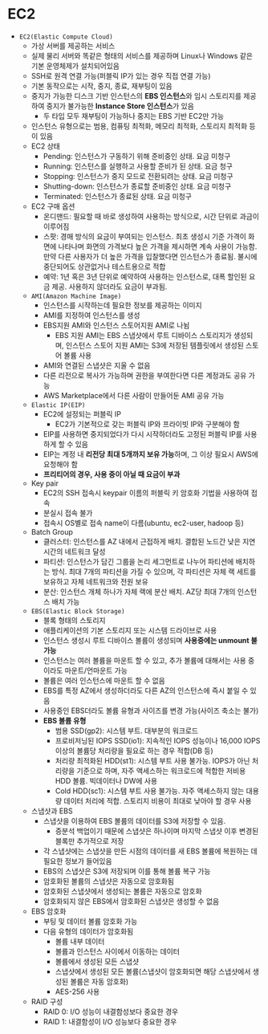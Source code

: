 # EC2

- `EC2(Elastic Compute Cloud)`
  - 가상 서버를 제공하는 서비스
  - 실제 물리 서버와 똑같은 형태의 서비스를 제공하며 Linux나 Windows 같은 기본 운영체제가 설치되어있음
  - SSH로 원격 연결 가능(퍼블릭 IP가 있는 경우 직접 연결 가능)
  - 기본 동작으로는 시작, 중지, 종료, 재부팅이 있음
  - 중지가 가능한 디스크 기반 인스턴스의 **EBS 인스턴스**와 임시 스토리지를 제공하여 중지가 불가능한 **Instance Store 인스턴스**가 있음
    - 두 타입 모두 재부팅이 가능하나 중지는 EBS 기반 EC2만 가능
  - 인스턴스 유형으로는 범용, 컴퓨팅 최적화, 메모리 최적화, 스토리지 최적화 등이 있음
  - EC2 상태
    - Pending: 인스턴스가 구동하기 위해 준비중인 상태. 요금 미청구
    - Running: 인스턴스를 실행하고 사용할 준비가 된 상태. 요금 청구
    - Stopping: 인스턴스가 중지 모드로 전환되려는 상태. 요금 미청구
    - Shutting-down: 인스턴스가 종료할 준비중인 상태. 요금 미청구
    - Terminated: 인스턴스가 종료된 상태. 요금 미청구
  - EC2 구매 옵션
    - 온디맨드: 필요할 때 바로 생성하여 사용하는 방식으로, 시간 단위로 과금이 이루어짐
    - 스팟: 경매 방식의 요금이 부여되는 인스턴스. 최초 생성시 기준 가격이 화면에 나타나며 화면의 가격보다 높은 가격을 제시하면 계속 사용이 가능함. 만약 다른 사용자가 더 높은 가격을 입찰했다면 인스턴스가 종료됨. 불시에 중단되어도 상관없거나 테스트용으로 적합
    - 예약: 1년 혹은 3년 단위로 예약하여 사용하는 인스턴스로, 대폭 할인된 요금 제공. 사용하지 않더라도 요금이 부과됨.
  - `AMI(Amazon Machine Image)`
    - 인스턴스를 시작하는데 필요한 정보를 제공하는 이미지
    - AMI를 지정하여 인스턴스를 생성
    - EBS지원 AMI와 인스턴스 스토어지원 AMI로 나뉨
      - EBS 지원 AMI는 EBS 스냅샷에서 루트 디바이스 스토리지가 생성되며, 인스턴스 스토어 지원 AMI는 S3에 저장된 템플릿에서 생성된 스토어 볼륨 사용
    - AMI와 연결된 스냅샷은 지울 수 없음
    - 다른 리전으로 복사가 가능하며 권한을 부여한다면 다른 계정과도 공유 가능
    - AWS Marketplace에서 다른 사람이 만들어둔 AMI 공유 가능
  - `Elastic IP(EIP)`
    - EC2에 설정되는 퍼블릭 IP
      - EC2가 기본적으로 갖는 퍼블릭 IP와 프라이빗 IP와 구분해야 함 
    - EIP를 사용하면 중지되었다가 다시 시작하더라도 고정된 퍼블릭 IP를 사용하게 할 수 있음
    - EIP는 계정 내 **리전당 최대 5개까지 보유 가능**하며, 그 이상 필요시 AWS에 요청해야 함
    - **프리티어의 경우, 사용 중이 아닐 때 요금이 부과**
  - Key pair
    - EC2의 SSH 접속시 keypair 이름의 퍼블릭 키 암호화 기법을 사용하여 접속
    - 분실시 접속 불가
    - 접속시 OS별로 접속 name이 다름(ubuntu, ec2-user, hadoop 등)
  - Batch Group
    - 클러스터: 인스턴스를 AZ 내에서 근접하게 배치. 결합된 노드간 낮은 지연 시간의 네트워크 달성
    - 파티션: 인스턴스가 담긴 그룹을 논리 세그먼트로 나누어 파티션에 배치하는 방식. 최대 7개의 파티션을 가질 수 있으며, 각 파티션은 자체 랙 세트를 보유하고 자체 네트워크와 전원 보유
    - 분산: 인스턴스 개체 하나가 자체 랙에 분산 배치. AZ당 최대 7개의 인스턴스 배치 가능
  - `EBS(Elastic Block Storage)`
    - 블록 형태의 스토리지
    - 애플리케이션의 기본 스토리지 또는 시스템 드라이브로 사용
    - 인스턴스 생성시 루트 디바이스 볼륨이 생성되며 **사용중에는 unmount 불가능**
    - 인스턴스는 여러 볼륨을 마운트 할 수 있고, 추가 볼륨에 대해서는 사용 중이라도 마운트/언마운트 가능
    - 볼륨은 여러 인스턴스에 마운트 할 수 없음
    - EBS를 특정 AZ에서 생성하더라도 다른 AZ의 인스턴스에 즉시 붙일 수 있음
    - 사용중인 EBS더라도 볼륨 유형과 사이즈를 변경 가능(사이즈 축소는 불가)
    - **EBS 볼륨 유형**
      - 범용 SSD(gp2): 시스템 부트. 대부분의 워크로드
      - 프로비저닝된 IOPS SSD(io1): 지속적인 IOPS 성능이나 16,000 IOPS 이상의 볼륨당 처리량을 필요로 하는 경우 적합(DB 등)
      - 처리량 최적화된 HDD(st1): 시스템 부트 사용 불가능. IOPS가 아닌 처리량을 기준으로 하며, 자주 액세스하는 워크로드에 적합한 저비용 HDD 볼륨. 빅데이터나 DW에 사용
      - Cold HDD(sc1): 시스템 부트 사용 불가능. 자주 액세스하지 않는 대용량 데이터 처리에 적합. 스토리지 비용이 최대로 낮아야 할 경우 사용
  - 스냅샷과 EBS
    - 스냅샷을 이용하여 EBS 볼륨의 데이터를 S3에 저장할 수 있음.
      - 증분석 백업이기 때문에 스냅샷은 하나이며 마지막 스냅샷 이후 변경된 블록만 추가적으로 저장
    - 각 스냅샷에는 스냅샷을 만든 시점의 데이터를 새 EBS 볼륨에 복원하는 데 필요한 정보가 들어있음
    - EBS의 스냅샷은 S3에 저장되며 이를 통해 볼륨 복구 가능
    - 암호화된 볼륨의 스냅샷은 자동으로 암호화됨
    - 암호화된 스냅샷에서 생성되는 볼륨은 자동으로 암호화
    - 암호화되지 않은 EBS에서 암호화된 스냅샷은 생성할 수 없음
  - EBS 암호화
    - 부팅 및 데이터 볼륨 암호화 가능
    - 다음 유형의 데이터가 암호화됨
      - 볼륨 내부 데이터
      - 볼륨과 인스턴스 사이에서 이동하는 데이터
      - 볼륨에서 생성된 모든 스냅샷
      - 스냅샷에서 생성된 모든 볼륨(스냅샷이 암호화되면 해당 스냅샷에서 생성된 볼륨은 자동 암호화)
      - AES-256 사용
  - RAID 구성
    - RAID 0: I/O 성능이 내결함성보다 중요한 경우
    - RAID 1: 내결함성이 I/O 성능보다 중요한 경우